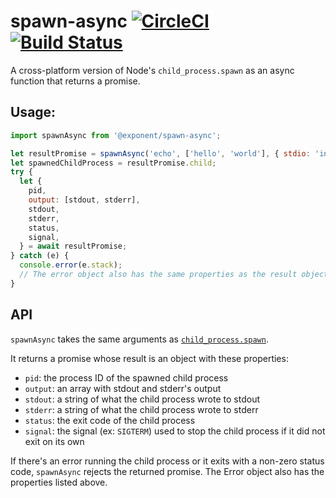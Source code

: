 # spawn-async [![CircleCI](https://circleci.com/gh/exponentjs/spawn-async.svg?style=svg)](https://circleci.com/gh/exponentjs/spawn-async) [![Build Status](https://travis-ci.org/exponentjs/spawn-async.svg?branch=master)](https://travis-ci.org/exponentjs/spawn-async)

A cross-platform version of Node's `child_process.spawn` as an async function that returns a promise.

## Usage:
```js
import spawnAsync from '@exponent/spawn-async';

let resultPromise = spawnAsync('echo', ['hello', 'world'], { stdio: 'inherit' });
let spawnedChildProcess = resultPromise.child;
try {
  let {
    pid,
    output: [stdout, stderr],
    stdout,
    stderr,
    status,
    signal,
  } = await resultPromise;
} catch (e) {
  console.error(e.stack);
  // The error object also has the same properties as the result object
}
```

## API

`spawnAsync` takes the same arguments as [`child_process.spawn`](https://nodejs.org/api/child_process.html#child_process_child_process_spawn_command_args_options).

It returns a promise whose result is an object with these properties:

- `pid`: the process ID of the spawned child process
- `output`: an array with stdout and stderr's output
- `stdout`: a string of what the child process wrote to stdout
- `stderr`: a string of what the child process wrote to stderr
- `status`: the exit code of the child process
- `signal`: the signal (ex: `SIGTERM`) used to stop the child process if it did not exit on its own

If there's an error running the child process or it exits with a non-zero status code, `spawnAsync` rejects the returned promise. The Error object also has the properties listed above.
